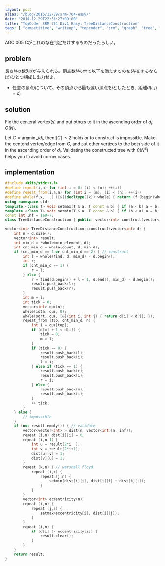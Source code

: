 ```yaml
---
layout: post
alias: "/blog/2016/12/29/srm-704-easy/"
date: "2016-12-29T22:58:27+09:00"
title: "TopCoder SRM 704 Div1 Easy: TreeDistanceConstruction"
tags: [ "competitive", "writeup", "topcoder", "srm", "graph", "tree", "construction" ]
---
```


AGC 005 Cがこれの存在判定だけするものだったらしい。

## problem

長さ$N$の数列$d$が与えられる。頂点数$N$の木で以下を満たすものを(存在するならば)ひとつ構成し出力せよ。

-   任意の頂点$i$について、その頂点から最も遠い頂点を$j$としたとき、距離$d(i,j) = d_i$

## solution

Fix the centeral vertex(s) and put others to it in the ascending order of $d_i$. $O(N)$.

Let $C = \operatorname{argmin}\_i d_i$, then $\|C\| \le 2$ holds or to construct is impossible.
Make the centeral vertex/edge from $C$, and put other vertices to the both side of it in the ascending order of $d_i$.
Validating the constructed tree with $O(N^3)$ helps you to avoid corner cases.

## implementation

``` c++
#include <bits/stdc++.h>
#define repeat(i,n) for (int i = 0; (i) < (n); ++(i))
#define repeat_from(i,m,n) for (int i = (m); (i) < (n); ++(i))
#define whole(f,x,...) ([&](decltype((x)) whole) { return (f)(begin(whole), end(whole), ## __VA_ARGS__); })(x)
using namespace std;
template <class T> void setmax(T & a, T const & b) { if (a < b) a = b; }
template <class T> void setmin(T & a, T const & b) { if (b < a) a = b; }
const int inf = 1e9+7;
class TreeDistanceConstruction { public: vector<int> construct(vector<int> d); };

vector<int> TreeDistanceConstruction::construct(vector<int> d) {
    int n = d.size();
    vector<int> result;
    int min_d = *whole(min_element, d);
    int cnt_min_d = whole(count, d, min_d);
    if (cnt_min_d == 1 or cnt_min_d == 2) { // construct
        int l = whole(find, d, min_d) - d.begin();
        int r;
        if (cnt_min_d == 1) {
            r = l;
        } else {
            r = find(d.begin() + l + 1, d.end(), min_d) - d.begin();
            result.push_back(l);
            result.push_back(r);
        }
        int m = l;
        int tick = 0;
        vector<int> que(n);
        whole(iota, que, 0);
        whole(sort, que, [&](int i, int j) { return d[i] < d[j]; });
        repeat_from (top, cnt_min_d, n) {
            int i = que[top];
            if (d[m] + 1 < d[i]) {
                tick = 0;
                m = l;
            }
            if (tick == 0) {
                result.push_back(l);
                result.push_back(i);
                l = i;
            } else if (tick == 1) {
                result.push_back(r);
                result.push_back(i);
                r = i;
            } else {
                result.push_back(m);
                result.push_back(i);
            }
            ++ tick;
        }
    } else {
        // impossible
    }
    if (not result.empty()) { // validate
        vector<vector<int> > dist(n, vector<int>(n, inf));
        repeat (i,n) dist[i][i] = 0;
        repeat (i,n-1) {
            int u = result[2*i  ];
            int v = result[2*i+1];
            dist[u][v] = 1;
            dist[v][u] = 1;
        }
        repeat (k,n) { // warshall floyd
            repeat (i,n) {
                repeat (j,n) {
                    setmin(dist[i][j], dist[i][k] + dist[k][j]);
                }
            }
        }
        vector<int> eccentricity(n);
        repeat (i,n) {
            repeat (j,n) {
                setmax(eccentricity[i], dist[i][j]);
            }
        }
        repeat (i,n) {
            if (d[i] != eccentricity[i]) {
                result.clear();
            }
        }
    }
    return result;
}
```
